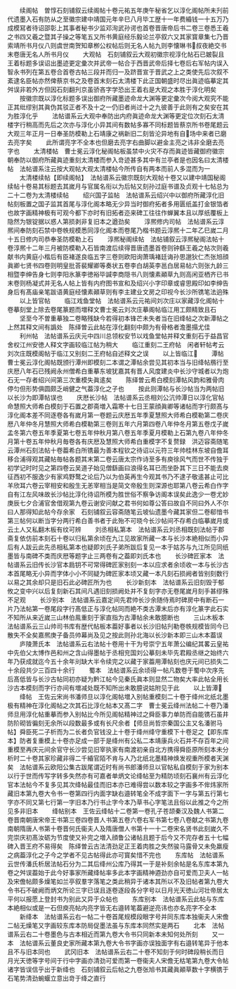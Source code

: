 <!-- { "loadSidebar": true } -->
　　续阁帖　曽惇石刻铺叙云续阁帖十卷元祐五年庚午秘省乞以淳化阁帖所未刋前代遗墨入石有防从之至徽宗建中靖国元年辛巳八月毕工歴十一年费緍钱一十五万乃成模冩者待诏邵彰上其事者秘书少监邓洵武孙谔也首卷晋唐帝后书二卷三卷悉王羲之书四又羲之暨其子操之等笔五又所书黄庭经乐毅论兰亭叙六又其家寳章集七乃晋索靖所书月仪八则虞世南贺知章栁公权帖后则无名人帖九则李懐琳书叔夜絶交书末卷唐无名人所书月仪
　　大观帖　石刻铺叙云大观初徽宗视淳化帖石已皴裂且王着标题多误诏出墨迹更定彚次并武帝一帖合于西晋武帝后择七卷后右军帖内误入智永书列在第五卷合首卷古帖三段并而归一及跻晋宣于晋武之上之类使先后次叙不紊逮名臣帖亦然俾蔡京书之及卷首末刻石太清楼下此正国朝盛时尽出眞迹临摹定其舛误非若外方但因石刻翻刋京虽骄吝字学恐出王着右是大观之本胜于淳化明矣
　　按徽宗既以淳化标题多误出御府所藏墨迹命龙大渊等更定彚次今阅大观究不能正其纰缪别其眞伪其驳正者不及十之一仍旧者尚过十之九彼善于此则有之矣安在其为胜淳化乎
　　法帖谱系云大观中奉防出内府眞迹命龙大渊等更定位次刻石太清楼字行稍高而先后之次亦与淳化小异其间有数帖多寡不同标题皆蔡京所书卷尾题云大观三年正月一日奉圣防模勒上石靖康之祸新旧二刻皆沦异地有自场中来者已磨去亮字矣
　　此所谓亮字不全本也但磨去亮字右曲脚以避金主亮之讳非全磨去亮字也
　　太清楼帖　曹士冕云淳化秘阁帖板虽禁中火灾不存而眞迹皆藏御府徽宗朝奉防以御府所藏眞迹重刻太清楼而参入竒迹甚多其中有兰亭者是也因名曰太清楼帖　法帖谱系注云按大观帖大观太清楼帖今所传自有两本而前人多混而为一
　　太清楼续帖【即续阁帖】　法帖谱系云徽宗既刻大观帖十卷又以建中靖国秘阁续帖十卷易其标题去其嵗月与官属名衔以为后帖又刻孙过庭书谱及贞观十七帖总为二十二卷为太清楼续帖
　　绍兴国子监帖　法帖谱系云绍兴中以御府所藏淳化旧帖刻板置之国子监其首尾与淳化阁本略无少异当时御府拓者多用匮纸盖打金银箔者也故字画精神极有可观今都下亦时有旧拓者迩来碑工往往作蝉翼本且以厚纸覆板上隐然为银锭据以惑人第损剥非复旧本之遒劲矣
　　淳熈修内司帖　法帖谱系云淳熈间奉防刻石禁中卷帙规模悉同淳化阁本而卷尾乃楷书题云淳熈十二年乙巳嵗二月十五日修内司恭奉圣防模勒上石
　　淳熈秘阁续帖　法帖铺叙云淳熈秘阁法帖十卷淳熈十二年三月被防模勒入石皆南渡后续得晋唐遗墨首卷则钟繇王羲之帖次则羲献书内黄庭小楷后有臣褚遂良临五字三卷则欧阳询萧瑀褚廷诲孙思邈狄仁杰张旭顔眞卿七贤书四卷则明皇批荅裴耀卿等奏状五卷李白胡英李邕白居易帖六则张九龄三相暨李绅告身七则李阳氷篆李徳裕毕諴李商隠书八则懐素顚草九则高闲亚栖齐已书末卷则杨凝式并无名人帖上皆有内府图书宣和及绍兴小字印章或睿思殿印如李绅告身后有髙庙亲笔跋语黄庭经懐素顚草则有李主建业文房之印视今长沙所镌笔法逈殊
　　以上皆官帖
　　临江戏鱼堂帖　法帖谱系云元祐间刘次庄以家藏淳化阁帖十卷摹刻堂上除去卷尾篆题而増释文曹士冕云刘次庄摹阁帖临江用工颇精致且石
　　坚至今不曽重摹独二卷略残缺今若得初本锋芒未失者当在旧绛帖之次新潭帖之上然其释文间有譌处　陈绎曽云此帖在淳化翻刻中颇为有骨格者澹墨搨尤佳
　　利州帖　法帖谱系云庆元中四川总领权安节以戏鱼堂帖并释文重刻石于益昌官舍权江州安徳人释文字画较临江帖为稍大
　　临江重刻二王府帖　闲者轩帖考云刘次庄既模阁帖于临江又别刻二王府帖自述释文之误
　　以上皆临江
　　潭帖　曹士冕云淳化阁帖既颁行潭州即模刻二本谓之潭帖余尝见其初本当与旧绛帖鴈行至庆厯八年石已残阙永州僧希白重摹东坡犹嘉其有晋人风度建炎中长沙守城者以为炮石无一存者绍兴间第三次重模失眞逺矣
　　陈绎曽云希白模刻潭帖风韵和雅骨肉停匀但形势俱圆颇乏峭健之气葢淳化之子也
　　按此则潭帖与长沙帖当为两帖旧以长沙为即潭帖误也
　　庆厯长沙帖　法帖谱系云丞相刘公沆帅潭日以淳化官帖命慧照大师希白模刻于石置之郡斋増入霜寒十七日王蒙顔眞卿等诸帖而字行颇髙与淳化阁本差不同逐卷各有嵗月第一卷题云庆厯五年季夏慧照大师希白模勒第二卷庆厯八年仲冬月慧照大师希白模勒第三卷则五年六月第四卷八年仲冬月第五卷戊子嵗孟冬第六卷五年季夏第七卷五年仲秋月第八卷五年季夏月模勒上石第九卷八年仲冬月第十卷五年仲秋月毎卷各有庆厯及慧照大师希白重模字不复赘録　洪迈容斋随笔云潭州石刻法帖十卷葢希白所镌最为善本程钦之待诏以元符三年帅桂林东坡自儋耳移合浦得观其藏帖毎帖各题其末第二卷云唐太宗作诗至多有庾徐风气而世不传独于初学记时时见之第四卷云吴道子始见僧繇画曰浪得名耳已而坐卧其下三日不能去庾征西初不服逸少有家鸡野鹜之论后乃以为伯英再生今观其书乃不逮子敬逺甚止可比羊欣耳六卷云宰相安和殷生无恙宰相当是简文帝殷生则深源也耶第八卷云希白作字自有江左风味故长沙帖比淳化待诏所模为胜世俗不察争访阁本误矣此逸少一卷尤妙庚辰七夕合浦官舍借观第九卷云谢安问献之君书何如尊公答曰故自不同曰外人不尔曰人那得知此帖今存余家　石刻铺叙云容斋随笔云坡仙遗墨今藏其家但二卷郗愔书第三帖何以断当字分两行希白善书者于此殆不可晓今长沙帖间不存希白临摹嵗月或云土人又私翻木板有纹可辨
　　刘丞相私第本　法帖谱系云刘丞相既刻法帖于郡斋复依仿前本刻石十卷以归私第余顷在九江见故家所藏一本与长沙本絶相似而小异后有人跋云此先丞相私第本也疑即刘氏子弟所跋后复见一本于姑苏与九江所见同纸墨皆与南碑不类而庆厯等题字止三两卷有之葢即刘氏本也
　　长沙碑匠家本　法帖谱系云旧传长沙官本扃钥不可常得碑匠家别刻一本以应求者余顷收一本与长沙古本首尾略无小异而字体小小不同疑为碑匠家本顷又藏一本凡刻石损阙者皆别刻数行以易之其余却只是旧石此必碑匠所为也
　　长沙新刻本　法帖谱系云旧刻毁于郁攸之变中兴以后复刻新石其间凡遇旧刻损阙处并不复刻字亦无卷尾嵗月刻手甚缪殊不足观
　　长沙别本　法帖谱系云嘉定间先君帅长沙余随侍焉时碑房中有断石一片乃法帖第一卷尾段字行髙低正与淳化帖同而絶不类古潭末后亦有淳化篆字此石实不知所从来近嵗三山林伯鳯重刻于家直指为古潭帖余未敢臆断也
　　三山木板本　法帖谱系云三山帅司书库有歴代帖板本葢好事者以长沙旧帖刋勒卷帙规模皆同今已散失不全矣嘉熈庚子备员帅幕尚及见之按此则孙北海以长沙新本即三山木本葢误
　　庐陵萧氏本　法帖谱系云右法帖十卷用十干为号崇宁五年萧公编纪其畧云皇祐中先伯父太博作邑和州之含山得墨帖于丞相兖国刘公摹刻未毕先君殿丞继之始终六年乃获成就迄今五十余年刓缺大半令续完之以藏于家葢用潭帖刻也庆元间已损失二十余段共少三百四十余行
　　蜀本　法帖谱系云余顷得一帖凡数卷于蜀中次序先后髙低皆与长沙古帖同初亦疑为黔江帖今见秦氏眞本则显然二物矣大率此帖全用长沙古本模刻而字行亦间有増减处既不知所出未敢臆说姑附见于此
　　以上皆潭
　　绛帖　王佐云宋尚书潘师旦以淳化阁帖増入别帖重模刻二十卷于绛州北纸北墨极有精神在淳化阁帖之次其石比淳化帖本又髙二字　曹士冕云绛州法帖二十卷乃潘师旦用淳化帖重摹而参入别帖比今所见阁帖精神过之舜臣事力单防而自能镌石虽井防阶砌皆徧刻无余所以段数最多或有长尺余者【师旦尚哲宗秦国公主又名潘驸马帖】舜臣死二子析而为二长者负官钱没上十卷于绛州绛守重模下十卷足之【即东库本】防者复重模上十卷亦足成一部于是绛州有公私二本靖康兵火石并不存百年之间重模至再庆元间余官守长沙尝见旧宰执家有南渡初亲自北方携得舜臣原所刻本未分析时二十卷其家珍藏非得二千緍官陌不肯与人乃北纸北墨精神焕发视重所模者天渊矣　法帖谱系云欧阳公集古跋尾谓近时有尚书郎潘师旦以官帖私自模刻于家为别本以行于世而传写字转多失然亦有可嘉者单炳文论绛帖至为精防顷刻石襄州有云淳化官本法帖今不复多见其次绛帖最佳而旧本亦已难得尝以数本较之字画多不侔炜家所藏旧本第九卷大令书一卷第四行内面字缺右邉转笔全不成字面下一字与第五行第七字亦不同又第七行第一字旧本乃行书止字今本乃草书心字笔法且俗以此推之今之所见多非旧本
　　绛帖别本　王佐云绛帖十二卷第一卷孔子苍颉秦汉及魏人书第二卷晋南朝唐宋帝王书第三卷四卷晋人书第五卷六卷右军书第七卷八卷献之书第九卷南朝隋唐人书第十卷晋何氏衞夫人及隋唐僧人书第十一十二卷宋名贤书此刻嵗久不完崇庆初髙汝砺为节度使又补完之増入顔鲁公诸帖且题于后今又不完存者五十七幅碑入晋王府不易得矣　陈绎曽云古法清劲足正王着肉胜之失然骏马露骨又未免羸瘦之病葢淳化之子今之学者不见古帖得此亦可寳矣惜不完也
　　东库帖　法帖谱系云世传潘氏析居法帖石分为二其后绛州公库乃得其一于是补刻余帖是名东库本第九卷之舛误葢始于此今好事家所藏绛帖率多此本字画精神逎劲亦自可爱而卫夫人一帖及宋儋帖颇多燥笔如兰亭叙羣字落笔之类此稍异于诸本其所以不及旧帖者第九卷大令书石不破阙而炳文所论三字已误且逐卷逐段各分字号以日月光天徳山河壮帝居太平何以报愿上登封书为别此又异于众帖也
　　东库别本　法帖谱系云此帖与东库本絶相似或是一石但庾亮帖内亮字皆无右邉转笔葢避逆亮讳也亦名亮字不全本
　　新绛本　法帖谱系云右一帖二十卷首尾规模段眼字号并同东库本独衞夫人宋儋二帖无燥笔又字画较东库本防局促墨法虽与东库本同然实是两石
　　北本　法帖谱系云右二十卷墨色与古本相近而第九卷大令书只同新本未知何处所刻
　　又一本　法帖谱系云董良史家所藏本第九卷大令书字画亦误独面字有右邉转笔异于他本且不与旧本同也
　　武冈旧本　法帖谱系云右二十卷不知刻于何时碑段稍长而日月光天徳等字号间于行中字画亦清劲可爱而第一卷衞夫人宋儋无枯笔第九卷大令帖诸字皆误信乎出于新绛也　石刻铺叙云后帖之九卷张旭书其藏眞顚草数十字横镌于石笔势清劲蜿蝘立意出竒于绛之直行
